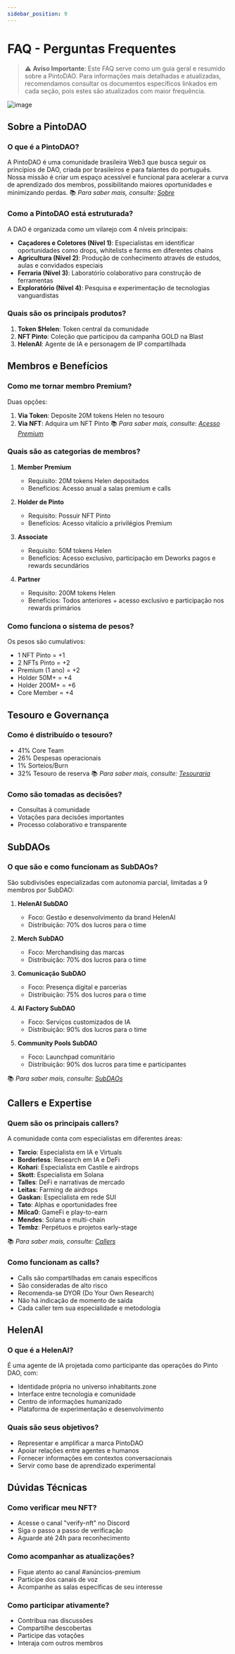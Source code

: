 ```yaml
---
sidebar_position: 9
---
```


# FAQ - Perguntas Frequentes

> ⚠️ **Aviso Importante**: Este FAQ serve como um guia geral e resumido sobre a PintoDAO. Para informações mais detalhadas e atualizadas, recomendamos consultar os documentos específicos linkados em cada seção, pois estes são atualizados com maior frequência.

![image](https://github.com/user-attachments/assets/[placeholder-image-id])

## Sobre a PintoDAO

### O que é a PintoDAO?
A PintoDAO é uma comunidade brasileira Web3 que busca seguir os princípios de DAO, criada por brasileiros e para falantes do português. Nossa missão é criar um espaço acessível e funcional para acelerar a curva de aprendizado dos membros, possibilitando maiores oportunidades e minimizando perdas.
📚 *Para saber mais, consulte: [Sobre](./Visaogeral)*

### Como a PintoDAO está estruturada?
A DAO é organizada como um vilarejo com 4 níveis principais:
- **Caçadores e Coletores (Nível 1)**: Especialistas em identificar oportunidades como drops, whitelists e farms em diferentes chains
- **Agricultura (Nível 2)**: Produção de conhecimento através de estudos, aulas e convidados especiais
- **Ferraria (Nível 3)**: Laboratório colaborativo para construção de ferramentas
- **Exploratório (Nível 4)**: Pesquisa e experimentação de tecnologias vanguardistas

### Quais são os principais produtos?
1. **Token $Helen**: Token central da comunidade
2. **NFT Pinto**: Coleção que participou da campanha GOLD na Blast
3. **HelenAI**: Agente de IA e personagem de IP compartilhada

## Membros e Benefícios

### Como me tornar membro Premium?
Duas opções:
1. **Via Token**: Deposite 20M tokens Helen no tesouro
2. **Via NFT**: Adquira um NFT Pinto
📚 *Para saber mais, consulte: [Acesso Premium](./bemvindo)*

### Quais são as categorias de membros?
1. **Member Premium**
   - Requisito: 20M tokens Helen depositados
   - Benefícios: Acesso anual a salas premium e calls

2. **Holder de Pinto**
   - Requisito: Possuir NFT Pinto
   - Benefícios: Acesso vitalício a privilégios Premium

3. **Associate**
   - Requisito: 50M tokens Helen
   - Benefícios: Acesso exclusivo, participação em Deworks pagos e rewards secundários

4. **Partner**
   - Requisito: 200M tokens Helen
   - Benefícios: Todos anteriores + acesso exclusivo e participação nos rewards primários

### Como funciona o sistema de pesos?
Os pesos são cumulativos:
- 1 NFT Pinto = +1
- 2 NFTs Pinto = +2
- Premium (1 ano) = +2
- Holder 50M+ = +4
- Holder 200M+ = +6
- Core Member = +4

## Tesouro e Governança

### Como é distribuído o tesouro?
- 41% Core Team
- 26% Despesas operacionais
- 1% Sorteios/Burn
- 32% Tesouro de reserva
📚 *Para saber mais, consulte: [Tesouraria](./tesouraria)*

### Como são tomadas as decisões?
- Consultas à comunidade
- Votações para decisões importantes
- Processo colaborativo e transparente

## SubDAOs

### O que são e como funcionam as SubDAOs?
São subdivisões especializadas com autonomia parcial, limitadas a 9 membros por SubDAO:

1. **HelenAI SubDAO**
   - Foco: Gestão e desenvolvimento da brand HelenAI
   - Distribuição: 70% dos lucros para o time

2. **Merch SubDAO**
   - Foco: Merchandising das marcas
   - Distribuição: 70% dos lucros para o time

3. **Comunicação SubDAO**
   - Foco: Presença digital e parcerias
   - Distribuição: 75% dos lucros para o time

4. **AI Factory SubDAO**
   - Foco: Serviços customizados de IA
   - Distribuição: 90% dos lucros para o time

5. **Community Pools SubDAO**
   - Foco: Launchpad comunitário
   - Distribuição: 90% dos lucros para time e participantes

📚 *Para saber mais, consulte: [SubDAOs](./SubDAO)*

## Callers e Expertise

### Quem são os principais callers?
A comunidade conta com especialistas em diferentes áreas:
- **Tarcio**: Especialista em IA e Virtuals
- **Borderless**: Research em IA e DeFi
- **Kohari**: Especialista em Castile e airdrops
- **Skott**: Especialista em Solana
- **Talles**: DeFi e narrativas de mercado
- **Leitas**: Farming de airdrops
- **Gaskan**: Especialista em rede SUI
- **Tato**: Alphas e oportunidades free
- **Milca0**: GameFi e play-to-earn
- **Mendes**: Solana e multi-chain
- **Tembz**: Perpétuos e projetos early-stage

📚 *Para saber mais, consulte: [Callers](./callers)*

### Como funcionam as calls?
- Calls são compartilhadas em canais específicos
- São consideradas de alto risco
- Recomenda-se DYOR (Do Your Own Research)
- Não há indicação de momento de saída
- Cada caller tem sua especialidade e metodologia

## HelenAI

### O que é a HelenAI?
É uma agente de IA projetada como participante das operações do Pinto DAO, com:
- Identidade própria no universo inhabitants.zone
- Interface entre tecnologia e comunidade
- Centro de informações humanizado
- Plataforma de experimentação e desenvolvimento

### Quais são seus objetivos?
- Representar e amplificar a marca PintoDAO
- Apoiar relações entre agentes e humanos
- Fornecer informações em contextos conversacionais
- Servir como base de aprendizado experimental

## Dúvidas Técnicas

### Como verificar meu NFT?
- Acesse o canal "verify-nft" no Discord
- Siga o passo a passo de verificação
- Aguarde até 24h para reconhecimento

### Como acompanhar as atualizações?
- Fique atento ao canal #anúncios-premium
- Participe dos canais de voz
- Acompanhe as salas específicas de seu interesse

### Como participar ativamente?
- Contribua nas discussões
- Compartilhe descobertas
- Participe das votações
- Interaja com outros membros






